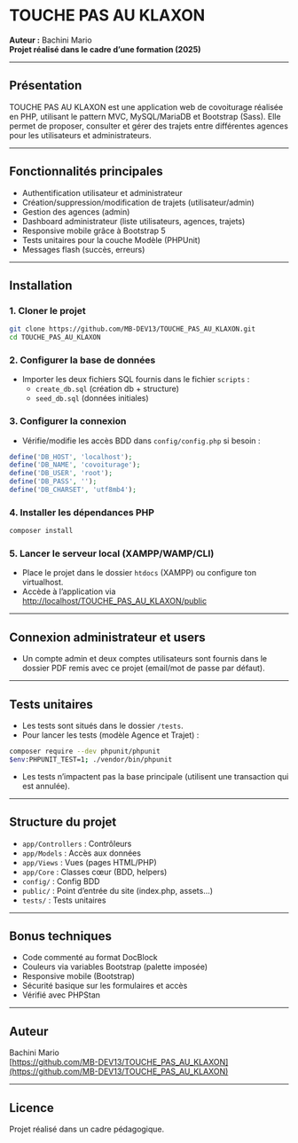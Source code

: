 # TOUCHE PAS AU KLAXON

**Auteur :** Bachini Mario  
**Projet réalisé dans le cadre d’une formation (2025)**

---

## Présentation

TOUCHE PAS AU KLAXON est une application web de covoiturage réalisée en PHP, utilisant le pattern MVC, MySQL/MariaDB et Bootstrap (Sass).
Elle permet de proposer, consulter et gérer des trajets entre différentes agences pour les utilisateurs et administrateurs.

---

## Fonctionnalités principales

- Authentification utilisateur et administrateur
- Création/suppression/modification de trajets (utilisateur/admin)
- Gestion des agences (admin)
- Dashboard administrateur (liste utilisateurs, agences, trajets)
- Responsive mobile grâce à Bootstrap 5
- Tests unitaires pour la couche Modèle (PHPUnit)
- Messages flash (succès, erreurs)

---

## Installation

### 1. **Cloner le projet**

```bash
git clone https://github.com/MB-DEV13/TOUCHE_PAS_AU_KLAXON.git
cd TOUCHE_PAS_AU_KLAXON
```

### 2. **Configurer la base de données**

- Importer les deux fichiers SQL fournis dans le fichier `scripts` :
  - `create_db.sql` (création db + structure)
  - `seed_db.sql` (données initiales)

### 3. **Configurer la connexion**

- Vérifie/modifie les accès BDD dans `config/config.php` si besoin :

```php
define('DB_HOST', 'localhost');
define('DB_NAME', 'covoiturage');
define('DB_USER', 'root');
define('DB_PASS', '');
define('DB_CHARSET', 'utf8mb4');
```

### 4. **Installer les dépendances PHP**

```bash
composer install
```

### 5. **Lancer le serveur local (XAMPP/WAMP/CLI)**

- Place le projet dans le dossier `htdocs` (XAMPP) ou configure ton virtualhost.
- Accède à l’application via [http://localhost/TOUCHE_PAS_AU_KLAXON/public](http://localhost/TOUCHE_PAS_AU_KLAXON/public)

---

## Connexion administrateur et users

- Un compte admin et deux comptes utilisateurs sont fournis dans le dossier PDF remis avec ce projet (email/mot de passe par défaut).

---

## Tests unitaires

- Les tests sont situés dans le dossier `/tests`.
- Pour lancer les tests (modèle Agence et Trajet) :

```bash
composer require --dev phpunit/phpunit
$env:PHPUNIT_TEST=1; ./vendor/bin/phpunit
```

- Les tests n’impactent pas la base principale (utilisent une transaction qui est annulée).

---

## Structure du projet

- `app/Controllers` : Contrôleurs
- `app/Models` : Accès aux données
- `app/Views` : Vues (pages HTML/PHP)
- `app/Core` : Classes cœur (BDD, helpers)
- `config/` : Config BDD
- `public/` : Point d’entrée du site (index.php, assets...)
- `tests/` : Tests unitaires

---

## Bonus techniques

- Code commenté au format DocBlock
- Couleurs via variables Bootstrap (palette imposée)
- Responsive mobile (Bootstrap)
- Sécurité basique sur les formulaires et accès
- Vérifié avec PHPStan

---

## Auteur

Bachini Mario  
[https://github.com/MB-DEV13/TOUCHE_PAS_AU_KLAXON](https://github.com/MB-DEV13/TOUCHE_PAS_AU_KLAXON)

---

## Licence

Projet réalisé dans un cadre pédagogique.
